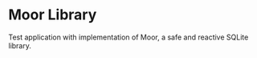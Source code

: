 # Moor Library

Test application with implementation of Moor, a safe and reactive SQLite library.


